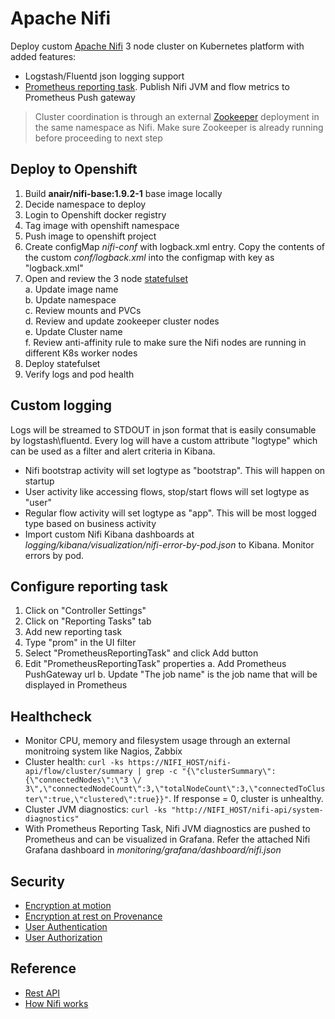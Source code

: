 # Apache Nifi
Deploy custom [Apache Nifi](https://nifi.apache.org/) 3 node cluster on Kubernetes platform with added features:
- Logstash/Fluentd json logging support
- [Prometheus reporting task](https://github.com/mkjoerg/nifi-prometheus-reporter/). Publish Nifi JVM and flow metrics to Prometheus Push gateway 

> Cluster coordination is through an external [Zookeeper](../zookeeper/README.md) deployment in the same namespace as Nifi. Make sure Zookeeper is already running before proceeding to next step

## Deploy to Openshift
1. Build __anair/nifi-base:1.9.2-1__ base image locally
2. Decide namespace to deploy
3. Login to  Openshift docker registry
4. Tag image with openshift namespace
5. Push image to openshift project
6. Create configMap _nifi-conf_ with logback.xml entry. Copy the contents of the custom _conf/logback.xml_ into the configmap with key as "logback.xml"
7. Open and review the 3 node [statefulset](k8s/nifi-statefulset.yaml)     
  a. Update image name        
  b. Update namespace     
  c. Review mounts and PVCs     
  d. Review and update zookeeper cluster nodes       
  e. Update Cluster name     
  f. Review anti-affinity rule to make sure the Nifi nodes are running   in different K8s worker nodes     
2. Deploy statefulset
3. Verify logs and pod health

## Custom logging
Logs will be streamed to STDOUT in json format that is easily consumable by logstash\fluentd. Every log will have a custom attribute "logtype" which can be used as a filter and alert criteria in Kibana.
- Nifi bootstrap activity will set logtype as "bootstrap". This will happen on startup
- User activity like accessing flows, stop/start flows will set logtype as "user"
- Regular flow activity will set logtype as "app". This will be most logged type based on business activity
- Import custom Nifi Kibana dashboards at _logging/kibana/visualization/nifi-error-by-pod.json_ to Kibana. Monitor errors by pod.

## Configure reporting task
1. Click on "Controller Settings"
2. Click on "Reporting Tasks" tab
3. Add new reporting task
4. Type "prom" in the UI filter
5. Select "PrometheusReportingTask" and click Add button
6. Edit "PrometheusReportingTask" properties
  a. Add Prometheus PushGateway url
  b. Update "The job name" is the job name that will be displayed in Prometheus

## Healthcheck
- Monitor CPU, memory and filesystem usage through an external monitroing system like Nagios, Zabbix
- Cluster health: `curl -ks https://NIFI_HOST/nifi-api/flow/cluster/summary | grep -c "{\"clusterSummary\":{\"connectedNodes\":\"3 \/ 3\",\"connectedNodeCount\":3,\"totalNodeCount\":3,\"connectedToCluster\":true,\"clustered\":true}}"`. If response = 0, cluster is unhealthy.
- Cluster JVM diagnostics: `curl -ks "http://NIFI_HOST/nifi-api/system-diagnostics"`
- With Prometheus Reporting Task, Nifi JVM diagnostics are pushed to Prometheus and can be visualized in Grafana. Refer the attached Nifi Grafana dashboard in _monitoring/grafana/dashboard/nifi.json_

## Security
- [Encryption at motion](https://nifi.apache.org/docs/nifi-docs/html/administration-guide.html#encryption)
- [Encryption at rest on Provenance](https://nifi.apache.org/docs/nifi-docs/html/administration-guide.html#encrypted-write-ahead-provenance-repository-properties)
- [User Authentication](https://nifi.apache.org/docs/nifi-docs/html/administration-guide.html#user_authentication)
- [User Authorization](https://nifi.apache.org/docs/nifi-docs/html/administration-guide.html#multi-tenant-authorization)

## Reference
- [Rest API](https://nifi.apache.org/docs/nifi-docs/rest-api/index.html)
- [How Nifi works](https://www.freecodecamp.org/news/nifi-surf-on-your-dataflow-4f3343c50aa2/)